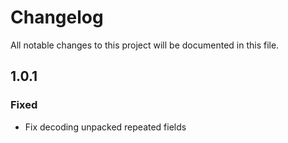 # Changelog
All notable changes to this project will be documented in this file.

## 1.0.1
### Fixed
- Fix decoding unpacked repeated fields
